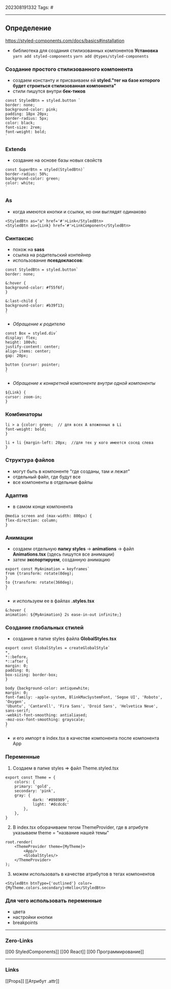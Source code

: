 202308191332
Tags: #

---
## Определение
https://styled-components.com/docs/basics#installation
- библиотека для создания стилизованных компонентов 
**Установка**
`yarn add styled-components`
`yarn add @types/styled-components`
### Создание простого стилизованного компонента
- создаем константу и присваиваем ей **styled."тег на базе которого будет строиться стилизованная компонента"**
- стили пишутся внутри **бек-тиков**

```
const StyledBtn = styled.button `
border: none;  
background-color: pink;  
padding: 18px 20px;  
border-radius: 5px;  
color: black;  
font-size: 2rem;  
font-weight: bold;
`
```
### Extends
- создание на основе базы новых свойств
```
const SuperBtn = styled(StyledBtn)`  
border-radius: 50%;  
background-color: green;  
color: white;  
`
```

### As 
- когда имеются кнопки и ссылки, но они выглядят одинаково
```
<StyledBtn as="a" href='#'>Link</StyledBtn>  
<StyledBtn as={Link} href='#'>LinkComponent</StyledBtn>
```

### Синтаксис 
- похож на **sass**
- ссылка на родительский контейнер
- использование **псевдоклассов**:
```
const StyledBtn = styled.button`  
border: none;  
  
&:hover {  
background-color: #f55f6f;  
}  
  
&:last-child {  
background-color: #b39f13;  
}  
`
```

- *Обращение к родителю* 
```
const Box = styled.div`  
display: flex;  
height: 100vh;  
justify-content: center;  
align-items: center;  
gap: 20px;  
  
button {cursor: pointer;  
}  
`
```
- *Обращение к конкретной компоненте внутри одной компоненты*
```
${Link} {  
cursor: zoom-in;  
}
```

### Комбинаторы
```
li > a {color: green;  // для всех А вложенных в Li
font-weight: bold;  
}  
  
li + li {margin-left: 20px;  //для тех у кого имеется сосед слева 
}
```

### Структура файлов
- могут быть в компоненте "где созданы, там и лежат"
- отдельный файл, где будут все
- все компоненты в отдельные файлы

### Адаптив 
- в самом конце компонента
```
@media screen and (max-width: 800px) {  
flex-direction: column;  
}
```

### Анимации
- создаем отдельную **папку styles** -> **animations** -> файл **Animations.tsx** (здесь пишутся все анимации)
- затем **экспортируем**, созданную анимацию 
```
export const MyAnimation = keyframes`  
from {transform: rotate(0deg);  
}  
to {transform: rotate(360deg);  
}  
`
```
- и используем ее в файлах **.styles.tsx** 
```
&:hover {  
animation: ${MyAnimation} 2s ease-in-out infinite;}
```

### Создание глобальных стилей
- создание в папке styles файла **GlobalStyles.tsx**
```
export const GlobalStyles = createGlobalStyle`  
*,  
*::before,  
*::after {  
margin: 0;  
padding: 0;  
box-sizing: border-box;  
}  
  
body {background-color: antiquewhite;  
margin: 0;  
font-family: -apple-system, BlinkMacSystemFont, 'Segoe UI', 'Roboto', 'Oxygen',  
'Ubuntu', 'Cantarell', 'Fira Sans', 'Droid Sans', 'Helvetica Neue',  
sans-serif;  
-webkit-font-smoothing: antialiased;  
-moz-osx-font-smoothing: grayscale;  
}  
`
```
- и его импорт в index.tsx в качестве компонента после компонента App
### Переменные 
1. Создаем в папке styles => файл Theme.styled.tsx
```
export const Theme = {  
	colors: {  
	primary: 'gold',  
	secondary: 'pink',  
	gray: {  
			dark: '#898989',  
			light: '#dcdcdc'  
		},  
	},  
}
```
2. В index.tsx оборачиваем тегом ThemeProvider, где в атрибуте указываем theme = "название нашей темы"
```
root.render(  
	<ThemeProvider theme={MyTheme}>  
		<App/>  
		<GlobalStyles/>  
	</ThemeProvider>  
);
```
3. можем использовать в качестве атрибутов в тегах компонентов 
```
<StyledBtn btnType={'outlined'} color={MyTheme.colors.secondary}>Hello</StyledBtn>
```

### Для чего использовать переменные
- цвета
- настройки кнопки 
- breakpoints


---
### Zero-Links
[[00 StyledComponents]]
[[00 React]]
[[00 Программирование]]

---
### Links
[[Props]]
[[Атрибут .attr]]